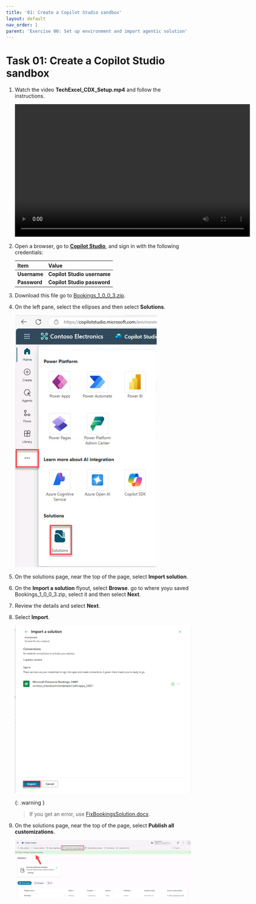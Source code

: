 ```yaml
---
title: '01: Create a Copilot Studio sandbox'
layout: default
nav_order: 1
parent: 'Exercise 00: Set up environment and import agentic solution'
---
```


# Task 01: Create a Copilot Studio sandbox

1. Watch the video **TechExcel_CDX_Setup.mp4** and follow the instructions.

    <video style="width: 640px; height: 360px;" controls> 

    <source src="../../media/TechExcel_CDX_Setup_compressed.mp4" type="video/mp4"> 

    <p>Video not supported. <a href="../../media/TechExcel_CDX_Setup_compressed.mp4">Download it instead</a>.</p> 

    </video> 

1. Open a browser, go to **[Copilot Studio](https://copilotstudio.microsoft.com)**,  and sign in with the following credentials:

    | Item | Value |
    |----------|---------|
    | **Username** | **Copilot Studio username** |
    | **Password** | **Copilot Studio password** |

1. Download this file go to [Bookings_1_0_0_3.zip](../../media/Bookings_1_0_0_3.zip).

1. On the left pane, select the ellipses and then select **Solutions**.

    ![solutions.jpg](../../media/solutions.jpg)

1. On the solutions page, near the top of the page, select **Import solution**.

1. On the **Import a solution** flyout, select **Browse**. go to  where yoyu saved Bookings_1_0_0_3.zip, select it and then select **Next**.

1. Review the details and select **Next**.

1. Select **Import**.

    ![Import.jpg](../../media/Import.jpg)

    {: .warning }
    > If you get an error, use [FixBookingsSolution.docx](../../media/FixBookingSolution.docx).

1. On the solutions page, near the top of the page, select **Publish all customizations**.

    ![publishAll.jpg](../../media/publishAll.jpg)
